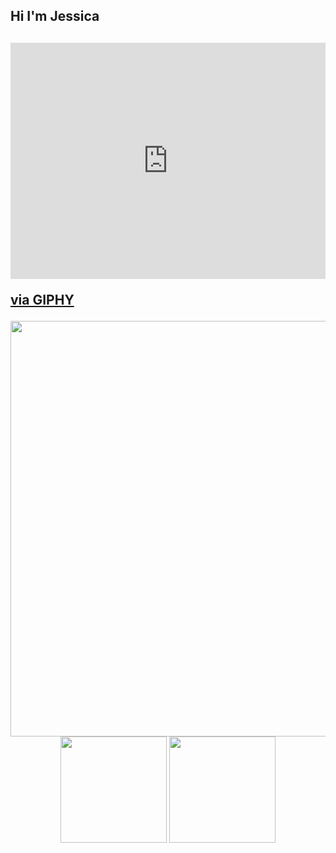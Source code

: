 <h2> Hi I'm Jessica <h2>
<div style="width:100%;height:0;padding-bottom:75%;position:relative;"><iframe src="https://giphy.com/embed/hpXdHPfFI5wTABdDx9" width="100%" height="100%" style="position:absolute" frameBorder="0" class="giphy-embed" allowFullScreen></iframe></div><p><a href="https://giphy.com/gifs/scaler-official-computer-laptop-hello-world-hpXdHPfFI5wTABdDx9">via GIPHY</a></p>

<div align="center" style="padding: 0px">
  <img width="665px" src="http://github-profile-summary-cards.vercel.app/api/cards/profile-details?username=jessicaarq&theme=radical"/> 
<div>
<div align="center" style="padding: 0px">
  <img height="170em" src="http://github-profile-summary-cards.vercel.app/api/cards/repos-per-language?username=jessicaarq&theme=radical"/> 
  <img height="170em" src="https://github-readme-streak-stats.herokuapp.com/?user=jessicaarq&theme=radical&hide_border=true"/>
<div>
